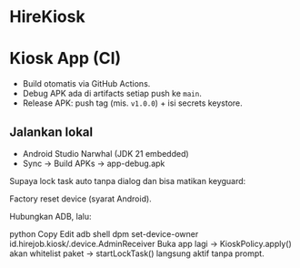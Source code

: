 # HireKiosk
# Kiosk App (CI)
- Build otomatis via GitHub Actions.
- Debug APK ada di artifacts setiap push ke `main`.
- Release APK: push tag (mis. `v1.0.0`) + isi secrets keystore.

## Jalankan lokal
- Android Studio Narwhal (JDK 21 embedded)
- Sync → Build APKs → app-debug.apk

Supaya lock task auto tanpa dialog dan bisa matikan keyguard:

Factory reset device (syarat Android).

Hubungkan ADB, lalu:

python
Copy
Edit
adb shell dpm set-device-owner id.hirejob.kiosk/.device.AdminReceiver
Buka app lagi → KioskPolicy.apply() akan whitelist paket → startLockTask() langsung aktif tanpa prompt.